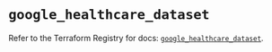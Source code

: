 # `google_healthcare_dataset`

Refer to the Terraform Registry for docs: [`google_healthcare_dataset`](https://registry.terraform.io/providers/hashicorp/google/6.36.1/docs/resources/healthcare_dataset).
